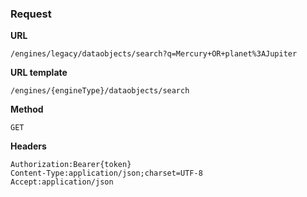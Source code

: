 ### Request

**URL**

`/engines/legacy/dataobjects/search?q=Mercury+OR+planet%3AJupiter`

**URL template**

`/engines/{engineType}/dataobjects/search`

**Method**

`GET`

**Headers**

`Authorization:Bearer{token}`  
`Content-Type:application/json;charset=UTF-8`  
`Accept:application/json`  
